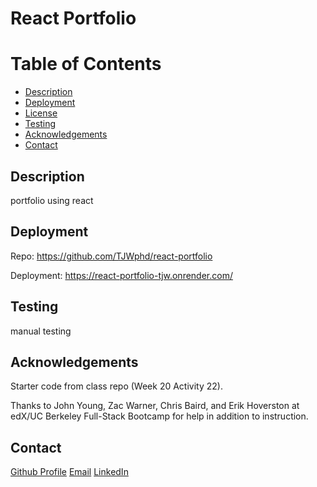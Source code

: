 # React Portfolio

# Table of Contents

- [Description](#description)
- [Deployment](#deployment)
- [License](#license)
- [Testing](#testing)
- [Acknowledgements](#acknowledgements)
- [Contact](#contact)

## Description

portfolio using react

## Deployment

Repo: https://github.com/TJWphd/react-portfolio

Deployment: https://react-portfolio-tjw.onrender.com/

## Testing

manual testing

## Acknowledgements

Starter code from class repo (Week 20 Activity 22).

Thanks to John Young, Zac Warner, Chris Baird, and Erik Hoverston at edX/UC Berkeley Full-Stack Bootcamp for help in addition to instruction.

## Contact

[Github Profile](https://github.com/TJWphd)
[Email](mailto:tjwhitephd@gmail.com)
[LinkedIn](https://www.linkedin.com/in/thomas-white-phd/)

